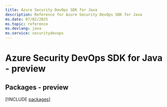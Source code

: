 ```yaml
---
title: Azure Security DevOps SDK for Java
description: Reference for Azure Security DevOps SDK for Java
ms.date: 07/02/2025
ms.topic: reference
ms.devlang: java
ms.service: securitydevops
---
```

# Azure Security DevOps SDK for Java - preview
## Packages - preview
[!INCLUDE [packages](security-devops-index.md)]